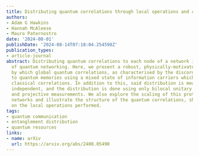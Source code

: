 ```yaml
---
title: Distributing quantum correlations through local operations and classical resources
authors:
- Adam G Hawkins
- Hannah McAleese
- Mauro Paternostro
date: '2024-08-01'
publishDate: '2024-08-14T07:18:04.254598Z'
publication_types:
- article-journal
abstract: Distributing quantum correlations to each node of a network is a key aspect
  of quantum networking. Here, we present a robust, physically-motivated protocol
  by which global quantum correlations, as characterised by the discord, can be distributed
  to quantum memories using a mixed state of information carriers which possess only
  classical correlations. In addition to this, said distribution is measurement-outcome
  independent, and the distribution is done using only bilocal unitary operations
  and projective measurements. We also explore the scaling of this protocol for larger
  networks and illustrate the structure of the quantum correlations, showing its dependence
  on the local operations performed.
tags:
- quantum communication
- entanglement distribution
- quantum resources
links:
- name: arXiv
  url: https://arxiv.org/abs/2408.05490
---
```

